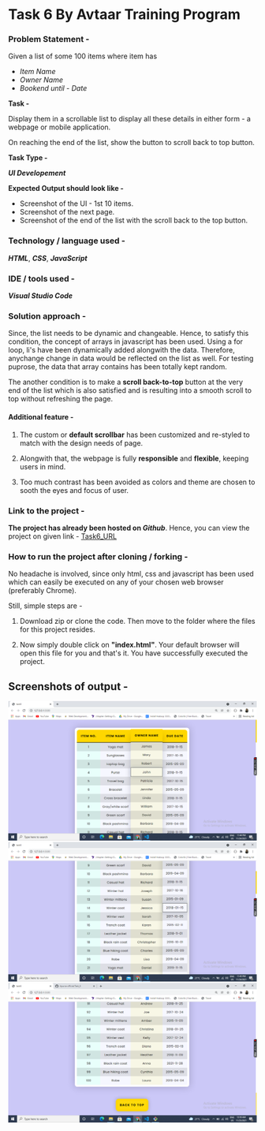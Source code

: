 # Task 6 By Avtaar Training Program

### Problem Statement -

Given a list of some 100 items where item has 
 - _Item Name_
 - _Owner Name_
 - _Bookend until - Date_

**Task -**

Display them in a scrollable list to display all these details in either form - a webpage or mobile application.

On reaching the end of the list, show the button to scroll back to top button.

**Task Type -**

  **_UI Developement_**

**Expected Output should look like -**

  * Screenshot of the UI - 1st 10 items.
  * Screenshot of the next page.
  * Screenshot of the end of the list with the scroll back to the top button.

### Technology / language used - 
**_HTML_**, **_CSS_**, **_JavaScript_** 

### IDE / tools used -
**_Visual Studio Code_**

### Solution approach - 

Since, the list needs to be dynamic and changeable. Hence, to satisfy this condition, the concept of arrays in javascript has been used. Using a for loop, li's have been dynamically added alongwith the data. Therefore, anychange change in data would be reflected on the list as well. For testing puprose, the data that array contains has been totally kept random.

The another condition is to make a **scroll back-to-top** button at the very end of the list which is also satisfied and is resulting into a smooth scroll to top without refreshing the page.

#### Additional feature -

1. The custom or **default scrollbar** has been customized and re-styled to match with the design needs of page.

2. Alongwith that, the webpage is fully **responsible** and **flexible**, keeping users in mind.

3. Too much contrast has been avoided as colors and theme are chosen to sooth the eyes and focus of user.

### Link to the project - 

**The project has already been hosted on _Github_**. Hence, you can view the project on given link - [Task6_URL](https://)

### How to run the project after cloning / forking -

No headache is involved, since only html, css and javascript has been used which can easily be executed on any of your chosen web browser (preferably Chrome).

Still, simple steps are - 
1. Download zip or clone the code. Then move to the folder where the files for this project resides.

2. Now simply double click on **"index.html"**. Your default browser will open this file for you and that's it. You have successfully executed the project.


## Screenshots of output - 

![Output-1](https://github.com/Apurva-official/Task_6/blob/feature/1.png)
![Output-2](https://github.com/Apurva-official/Task_6/blob/feature/2.png)
![Output-3](https://github.com/Apurva-official/Task_6/blob/feature/3.png)
